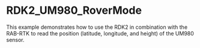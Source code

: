 # RDK2_UM980_RoverMode
This example demonstrates how to use the RDK2 in combination with the RAB-RTK to read the position (latitude, longitude, and height) of the UM980 sensor.
